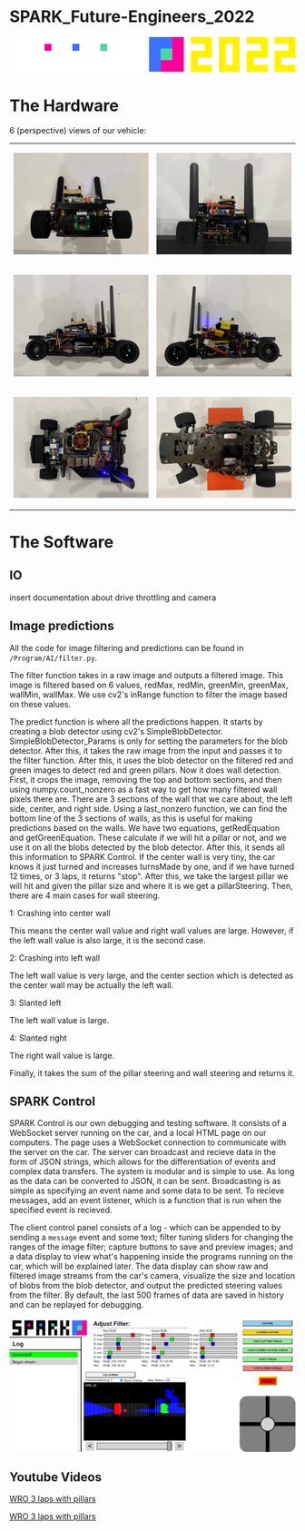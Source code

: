 # SPARK_Future-Engineers_2022

<div align=center>

![banner](./banner.png)

</div>

# The Hardware

6 (perspective) views of our vehicle:
<table><tbody><tr><td>

![front](./img/front.png)
</td><td>

![back](./img/rear.png)
</td></tr><tr><td>

![left](./img/left.png)
</td><td>

![right](./img/right.png)
</td></tr><tr><td>

![top](./img/top.png)
</td><td>

![bottom](./img/bottom.png)
</td></tr></tbody></table>

# The Software

## IO
insert documentation about drive throttling and camera

## Image predictions

All the code for image filtering and predictions can be found in `/Program/AI/filter.py`.

The filter function takes in a raw image and outputs a filtered image. This image is filtered based on 6 values, redMax, redMin, greenMin, greenMax, wallMin, wallMax. We use cv2's inRange function to filter the image based on these values.

The predict function is where all the predictions happen. It starts by creating a blob detector using cv2's SimpleBlobDetector. SimpleBlobDetector_Params is only for setting the parameters for the blob detector. After this, it takes the raw image from the input and passes it to the filter function. After this, it uses the blob detector on the filtered red and green images to detect red and green pillars. Now it does wall detection. First, it crops the image, removing the top and bottom sections, and then using numpy.count_nonzero as a fast way to get how many filtered wall pixels there are. There are 3 sections of the wall that we care about, the left side, center, and right side. Using a last_nonzero function, we can find the bottom line of the 3 sections of walls, as this is useful for making predictions based on the walls. We have two equations, getRedEquation and getGreenEquation. These calculate if we will hit a pillar or not, and we use it on all the blobs detected by the blob detector. After this, it sends all this information to SPARK Control. If the center wall is very tiny, the car knows it just turned and increases turnsMade by one, and if we have turned 12 times, or 3 laps, it returns "stop". After this, we take the largest pillar we will hit and given the pillar size and where it is we get a pillarSteering. Then, there are 4 main cases for wall steering.

1: Crashing into center wall

This means the center wall value and right wall values are large. However, if the left wall value is also large, it is the second case.

2: Crashing into left wall

The left wall value is very large, and the center section which is detected as the center wall may be actually the left wall.

3: Slanted left

The left wall value is large.

4: Slanted right

The right wall value is large.

Finally, it takes the sum of the pillar steering and wall steering and returns it.

## SPARK Control
SPARK Control is our own debugging and testing software. It consists of a WebSocket server running on the car, and a local HTML page on our computers. The page uses a WebSocket connection to communicate with the server on the car. The server can broadcast and recieve data in the form of JSON strings, which allows for the differentiation of events and complex data transfers. The system is modular and is simple to use. As long as the data can be converted to JSON, it can be sent. Broadcasting is as simple as specifying an event name and some data to be sent. To recieve messages, add an event listener, which is a function that is run when the specified event is recieved.

The client control panel consists of a log - which can be appended to by sending a `message` event and some text; filter tuning sliders for changing the ranges of the image filter; capture buttons to save and preview images; and a data display to view what's happening inside the programs running on the car, which will be explained later. The data display can show raw and filtered image streams from the car's camera, visualize the size and location of blobs from the blob detector, and output the predicted steering values from the filter. By default, the last 500 frames of data are saved in history and can be replayed for debugging.

![SPARK Control Panel](./img/SPARK_Control.png)

## Youtube Videos

[WRO 3 laps with pillars](https://youtu.be/0uMp_ExglOw)

[WRO 3 laps with pillars](https://youtu.be/Jp8k1qW5pQU)
